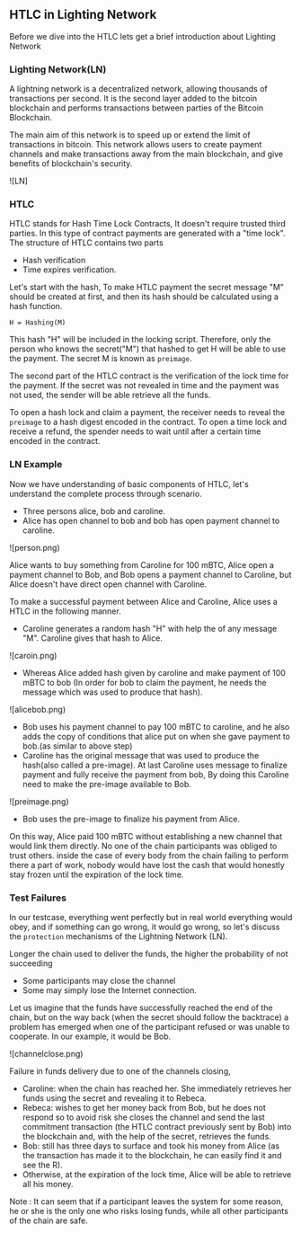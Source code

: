 ##  HTLC in Lighting Network

Before we dive into the HTLC lets get a brief introduction about Lighting Network

### Lighting Network(LN)
A lightning network is a decentralized network, allowing thousands of transactions per second. It is the second layer added to the bitcoin blockchain and performs transactions between parties of the Bitcoin Blockchain.

The main aim of this network is to speed up or extend the limit of transactions in bitcoin. This network allows users to create payment channels and make transactions away from the main blockchain,
and give benefits of blockchain's security.

![LN]
### HTLC
HTLC stands for Hash Time Lock Contracts, It doesn't require trusted third parties. In this type of contract payments are generated with a "time lock". The structure of HTLC contains two parts
- Hash verification
- Time expires verification.

Let's start with the hash, To make HTLC payment the secret message "M" should be created at first, and then its hash should be calculated using a hash function.

``H = Hashing(M) ``

This hash "H" will be included in the locking script. Therefore, only the person who knows the secret("M") that hashed to get H will be able to use the payment. The secret M is known as ``preimage``.

The second part of the HTLC contract is the verification of the lock time for the payment. If the secret was not revealed in time and the payment was not used, the sender will be able retrieve all the funds.

To open a hash lock and claim a payment, the receiver needs to reveal the `preimage` to a hash digest encoded in the contract.
To open a time lock and receive a refund, the spender needs to wait until after a certain time encoded in the contract.

### LN Example
Now we have understanding of basic components of HTLC, let's understand the complete process through scenario. 
- Three persons alice, bob and caroline. 
- Alice has open channel to bob and bob has open payment channel to caroline.

![person.png)

Alice wants to buy something from Caroline for 100 mBTC, Alice open a payment channel to Bob, and Bob opens a payment channel to Caroline, but Alice doesn't have direct open channel with Caroline.

To make a successful payment between Alice and Caroline, Alice uses a HTLC in the following manner.
- Caroline generates a random hash "H" with help the of any message "M". Caroline gives that hash to Alice.

![caroin.png)
- Whereas Alice added hash given by caroline and make payment of 100 mBTC to bob (In order for bob to claim the payment, he needs the message which was used to produce that hash).

![alicebob.png)
- Bob uses his payment channel to pay 100 mBTC to caroline, and he also adds the copy of conditions that alice put on when she gave payment to bob.(as similar to above step)
- Caroline has the original message that was used to produce the hash(also called a pre-image). At last Caroline uses message to finalize payment and fully receive the payment from bob, By doing this Caroline need to make the pre-image available to Bob. 

![preimage.png)
- Bob uses the pre-image to finalize his payment from Alice.

On this way, Alice paid 100 mBTC without establishing a new channel that would link them directly. No one of the chain participants was obliged to trust others.
inside the case of every body from the chain failing to perform there a part of work, nobody would have lost the cash that would honestly stay frozen until the expiration of the lock time.

### Test Failures
In our testcase, everything went perfectly but in real world everything would obey, and if something can go wrong, it would go wrong, so let's discuss the `protection` mechanisms of the Lightning Network (LN).

Longer the chain used to deliver the funds, the higher the probability of not succeeding 
- Some participants may close the channel
- Some may simply lose the Internet connection. 

Let us imagine that the funds have successfully reached the end of the chain, but on the way back (when the secret should follow the backtrace) a problem has emerged when one of the participant refused or was unable to cooperate. 
In our example, it would be Bob.

![channelclose.png)

Failure in funds delivery due to one of the channels closing,
- Caroline: when the chain has reached her. She immediately retrieves her funds using the secret and revealing it to Rebeca. 
- Rebeca: wishes to get her money back from Bob, but he does not respond so to avoid risk she closes the channel and send the last commitment transaction (the HTLC contract previously sent by Bob) into the blockchain and, with the help of the secret, retrieves the funds. 
- Bob: still has three days to surface and took his money from Alice (as the transaction has made it to the blockchain, he can easily find it and see the R). 
- Otherwise, at the expiration of the lock time, Alice will be able to retrieve all his money.

Note : It can seem that if a participant leaves the system for some reason, he or she is the only one who risks losing funds, while all other participants of the chain are safe.
